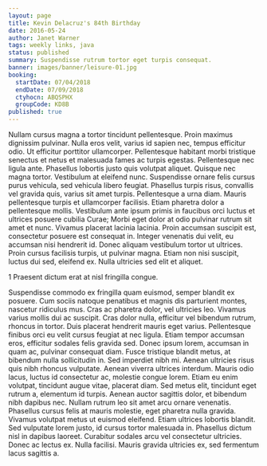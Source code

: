 ```yaml
---
layout: page
title: Kevin Delacruz's 84th Birthday
date: 2016-05-24
author: Janet Warner
tags: weekly links, java
status: published
summary: Suspendisse rutrum tortor eget turpis consequat.
banner: images/banner/leisure-01.jpg
booking:
  startDate: 07/04/2018
  endDate: 07/09/2018
  ctyhocn: ABQSPHX
  groupCode: KD8B
published: true
---
```

Nullam cursus magna a tortor tincidunt pellentesque. Proin maximus dignissim pulvinar. Nulla eros velit, varius id sapien nec, tempus efficitur odio. Ut efficitur porttitor ullamcorper. Pellentesque habitant morbi tristique senectus et netus et malesuada fames ac turpis egestas. Pellentesque nec ligula ante. Phasellus lobortis justo quis volutpat aliquet. Quisque nec magna tortor. Vestibulum at eleifend nunc.
Suspendisse ornare felis cursus purus vehicula, sed vehicula libero feugiat. Phasellus turpis risus, convallis vel gravida quis, varius sit amet turpis. Pellentesque a urna diam. Mauris pellentesque turpis et ullamcorper facilisis. Etiam pharetra dolor a pellentesque mollis. Vestibulum ante ipsum primis in faucibus orci luctus et ultrices posuere cubilia Curae; Morbi eget dolor at odio pulvinar rutrum sit amet et nunc. Vivamus placerat lacinia lacinia. Proin accumsan suscipit est, consectetur posuere est consequat in. Integer venenatis dui velit, eu accumsan nisi hendrerit id. Donec aliquam vestibulum tortor ut ultrices. Proin cursus facilisis turpis, ut pulvinar magna. Etiam non nisi suscipit, luctus dui sed, eleifend ex. Nulla ultricies sed elit et aliquet.

1 Praesent dictum erat at nisl fringilla congue.

Suspendisse commodo ex fringilla quam euismod, semper blandit ex posuere. Cum sociis natoque penatibus et magnis dis parturient montes, nascetur ridiculus mus. Cras ac pharetra dolor, vel ultricies leo. Vivamus varius mollis dui ac suscipit. Cras dolor nulla, efficitur vel bibendum rutrum, rhoncus in tortor. Duis placerat hendrerit mauris eget varius. Pellentesque finibus orci eu velit cursus feugiat at nec ligula. Etiam tempor accumsan eros, efficitur sodales felis gravida sed. Donec ipsum lorem, accumsan in quam ac, pulvinar consequat diam. Fusce tristique blandit metus, at bibendum nulla sollicitudin in. Sed imperdiet nibh mi. Aenean ultricies risus quis nibh rhoncus vulputate. Aenean viverra ultrices interdum. Mauris odio lacus, luctus id consectetur ac, molestie congue lorem. Etiam eu enim volutpat, tincidunt augue vitae, placerat diam.
Sed metus elit, tincidunt eget rutrum a, elementum id turpis. Aenean auctor sagittis dolor, et bibendum nibh dapibus nec. Nullam rutrum leo sit amet arcu ornare venenatis. Phasellus cursus felis at mauris molestie, eget pharetra nulla gravida. Vivamus volutpat metus ut euismod eleifend. Etiam ultrices lobortis blandit. Sed vulputate lorem justo, id cursus tortor malesuada in. Phasellus dictum nisl in dapibus laoreet. Curabitur sodales arcu vel consectetur ultricies. Donec ac lectus ex. Nulla facilisi. Mauris gravida ultricies ex, sed fermentum lacus sagittis a.
